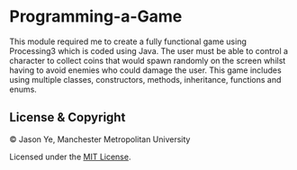 # Programming-a-Game
This module required me to create a fully functional game using Processing3 which is coded using Java. The user must be able to control a character to collect coins that would spawn randomly on the screen whilst having to avoid enemies who could damage the user. This game includes using multiple classes, constructors, methods, inheritance, functions and enums.

## License & Copyright

© Jason Ye, Manchester Metropolitan University

Licensed under the [MIT License](LICENSE).
